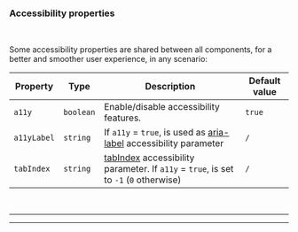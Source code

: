### Accessibility properties

<br>

Some accessibility properties are shared between all components, for a better and smoother user experience, in any scenario:

| Property    | Type      | Description                                                                                                                                                                   | Default value |
| ----------- | --------- | ----------------------------------------------------------------------------------------------------------------------------------------------------------------------------- | ------------- |
| `a11y`      | `boolean` | Enable/disable accessibility features.                                                                                                                                        | `true`        |
| `a11yLabel` | `string`  | If `a11y` = `true`, is used as [aria-label](https://developer.mozilla.org/en-US/docs/Web/Accessibility/ARIA/Attributes/aria-label) accessibility parameter                    | `/`           |
| `tabIndex`  | `string`  | [tabIndex](https://developer.mozilla.org/en-US/docs/Web/Accessibility/ARIA/Attributes/aria-label) accessibility parameter. If `a11y` = `true`, is set to `-1` (`0` otherwise) | `/`           |

<br>

---

---
